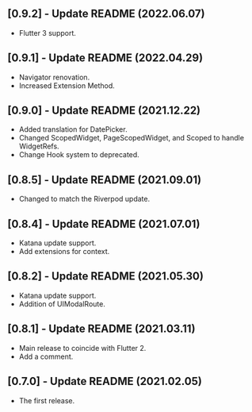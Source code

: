 ## [0.9.2] - Update README (2022.06.07)

* Flutter 3 support.

## [0.9.1] - Update README (2022.04.29)

* Navigator renovation.
* Increased Extension Method.

## [0.9.0] - Update README (2021.12.22)

* Added translation for DatePicker.
* Changed ScopedWidget, PageScopedWidget, and Scoped to handle WidgetRefs.
* Change Hook system to deprecated.

## [0.8.5] - Update README (2021.09.01)

* Changed to match the Riverpod update.

## [0.8.4] - Update README (2021.07.01)

* Katana update support.
* Add extensions for context.

## [0.8.2] - Update README (2021.05.30)

* Katana update support.
* Addition of UIModalRoute.

## [0.8.1] - Update README (2021.03.11)

* Main release to coincide with Flutter 2.
* Add a comment.

## [0.7.0] - Update README (2021.02.05)

* The first release.
